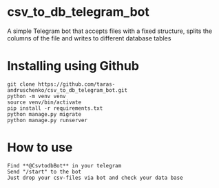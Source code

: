 # csv_to_db_telegram_bot

A simple Telegram bot that accepts files with a fixed structure, 
splits the columns of the file and writes to different database tables

# Installing using Github

    git clone https://github.com/taras-andruschenko/csv_to_db_telegram_bot.git
    python -m venv venv
    source venv/bin/activate
    pip install -r requirements.txt
    python manage.py migrate
    python manage.py runserver

# How to use

    Find **@CsvtodbBot** in your telegram
    Send "/start" to the bot
    Just drop your csv-files via bot and check your data base 
